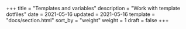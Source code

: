 +++
title = "Templates and variables"
description = "Work with template dotfiles"
date = 2021-05-16
updated = 2021-05-16
template = "docs/section.html"
sort_by = "weight"
weight = 1
draft = false
+++
